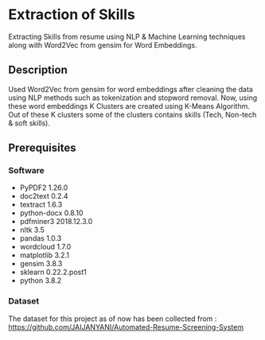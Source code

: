 # Extraction of Skills
Extracting Skills from resume using NLP & Machine Learning techniques along with Word2Vec from gensim for Word Embeddings.

## Description
Used Word2Vec from gensim for word embeddings after cleaning the data using NLP methods such as tokenization and stopword removal. Now, using these word embeddings K Clusters are created using K-Means Algorithm. Out of these K clusters some of the clusters contains skills (Tech, Non-tech & soft skills).

## Prerequisites
### Software
* PyPDF2 1.26.0
* doc2text 0.2.4
* textract 1.6.3
* python-docx 0.8.10
* pdfminer3 2018.12.3.0
* nltk 3.5
* pandas 1.0.3
* wordcloud 1.7.0
* matplotlib 3.2.1
* gensim 3.8.3
* sklearn 0.22.2.post1
* python 3.8.2
### Dataset
The dataset for this project as of now has been collected from :
https://github.com/JAIJANYANI/Automated-Resume-Screening-System
